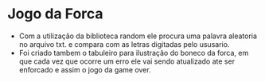 # Jogo da Forca

- Com a utilização da biblioteca random ele procura uma palavra aleatoria no arquivo txt. e compara com as letras digitadas pelo ususario.
- Foi criado tambem o tabuleiro para ilustração do boneco da forca, em que cada vez que ocorre um erro ele vai sendo atualizado ate ser enforcado e assim o jogo da game over.
